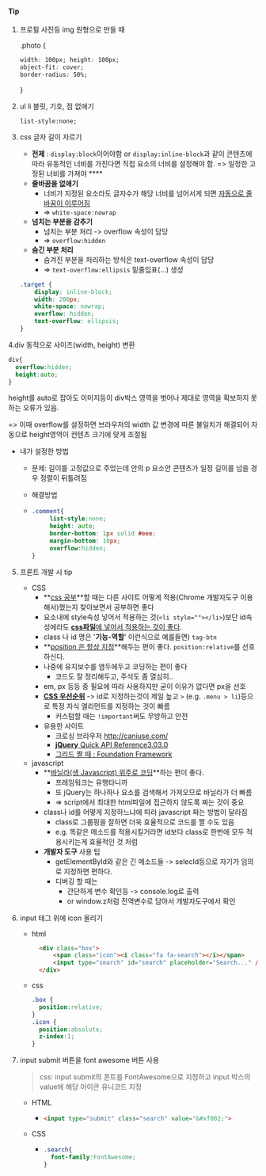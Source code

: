 #### Tip

1. 프로필 사진등 img 원형으로 만들 때

   .photo {

   ```css
   width: 100px; height: 100px;
   object-fit: cover;
   border-radius: 50%;
   ```
   }

2. ul li 블릿, 기호, 점 없애기

   `list-style:none;`

3. css 글자 길이 자르기

   - **전제** : `display:block`이어야함 or `display:inline-block`과 같이 콘텐츠에 따라 유동적인 너비를 가진다면 직접 요소의 너비를 설정해야 함. => 일정한 고정된 너비를 가져야 ****
   - **줄바꿈을 없애기**
     - 너비가 지정된 요소라도 글자수가 해당 너비를 넘어서게 되면 <u>자동으로 줄바꿈이 이루어짐</u>
     - => `white-space:nowrap`
   - **넘치는 부분을 감추기**
     - 넘치는 부분 처리 -> overflow 속성이 담당
     - => `overflow:hidden`
   - **숨긴 부분 처리**
     - 숨겨진 부분을 처리하는 방식은 text-overflow 속성이 담당
     - => `text-overflow:ellipsis` 밑줄임표(...) 생성

   ```css
   .target {
       display: inline-block;
       width: 200px;
       white-space: nowrap;
       overflow: hidden;
       text-overflow: ellipsis;
   }
   ```


4.div 동적으로 사이즈(width, height) 변환

```css
div{
  overflow:hidden;
  height:auto;
}
```

height를 auto로 잡아도 이미지등이 div박스 영역을 벗어나 제대로 영역을 확보하지 못하는 오류가 있음.

=> 이때 overflow를 설정하면 브라우저의 width 값 변경에 따른 불일치가 해결되어 자동으로 height영역이 컨텐츠 크기에 맞게 조절됨

- 내가 설정한 방법

  - 문제: 길이를 고정값으로 주었는데 안의 p 요소안 콘텐츠가 일정 길이를 넘을 경우 정렬이 뒤틀려짐

  - 해결방법 

  - ```css
    .comment{
         list-style:none;
         height: auto;
         border-bottom: 1px solid #eee;
         margin-bottom: 10px;
         overflow:hidden;
    }
    ```



5. 프론트 개발 시 tip
   - CSS
     - **<u>css 공부</u>**할 때는 다른 사이트 어떻게 적용(Chrome 개발자도구 이용해서)했는지 찾아보면서 공부하면 좋다
     - 요소내에 style속성 넣어서 적용하는 것(`<li style=""></li>`)보단 id속성에라도 <u>**css파일**에 넣어서 적용하는 것이 좋다</u>.
     - class 나 id 명은 '**기능-역할**' 이런식으로 예를들면) `tag-btn`
     - **<u>position 은 항상 지정</u>**해두는 편이 좋다. `position:relative`를 선호하신다. 
     - 나중에 유지보수를 염두에두고 코딩하는 편이 좋다
       - 코드도 잘 정리해두고, 주석도 좀 열심히..
     - em, px 등등 중 필요에 따라 사용하지만 굳이 이유가 없다면 px을 선호
     - **<u>CSS 우선순위</u>** -> id로 지정하는것이 제일 높고 `>` (e.g. `.menu > li`)등으로 특정 자식 엘리먼트를 지정하는 것이 빠름
       - 커스텀할 때는 `!important`써도 무방하고 안전
     - 유용한 사이트
       - 크로싱 브라우저 http://caniuse.com/
       - [**jQuery** Quick API Reference3.03.0](https://oscarotero.com/jquery/)
       - [그리드 짤 때 : Foundation Framework](http://foundation.zurb.com/)
   - javascript
     - **<u>바닐라(생 Javascript) 위주로 코딩</u>**하는 편이 좋다.
       - 프레임워크는 유행타니까 
       - 또 jQuery는 하나하나 요소를 검색해서 가져오므로 바닐라가 더 빠름
       - => script에서 최대한 html파일에 접근하지 않도록 짜는 것이 중요
     - class나 id를 어떻게 지정하느냐에 따라 javascript 짜는 방법이 달라짐
       - class로 그룹핑을 잘하면 더욱 효율적으로 코드를 짤 수도 있음
       - e.g. 똑같은 메소드를 적용시킬거라면 id보다 class로 한번에 모두 적용시키는게 효율적인 것 처럼
     - **개발자 도구** 사용 팁
       - getElementById와 같은 긴 메소드들 -> selecId등으로 자기가 임의로 지정하면 편하다.
       - 디버깅 할 때는 
         - 간단하게 변수 확인등 -> console.log로 출력
         - or window.z처럼 전역변수로 담아서 개발자도구에서 확인

6. input 태그 위에 icon 올리기

   - html

     ```html
       <div class="box">
           <span class="icon"><i class="fa fa-search"></i></span>
           <input type="search" id="search" placeholder="Search..." />
       </div>
     ```

   - css

     ```css
     .box {
       position:relative;
     }
     .icon {
       position:absolute;
       z-index:1;
     }
     ```

7. input submit 버튼을 font awesome 버튼 사용

   > css: input submit의 폰트를 FontAwesome으로 지정하고 input 박스의 value에 해당 아이콘 유니코드 지정

   - HTML

     - ```html
       <input type="submit" class="search" value="&#xf002;">
       ```

   - CSS

     - ```CSS
       .search{
         font-family:FontAwesome;
       }
       ```

       ​